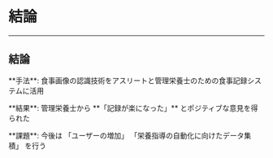 <!--
- アスリートと管理栄養士のための食事記録システムを開発した
- 実験を通してポジティブな感想を得られた
- さらなるユーザー数の増加と栄養指導の自動化に向けたデータの集積を行う
-->

# 結論

---

## 結論

<div class="left-box">
<p class="conclusion-item">
**手法**: 食事画像の認識技術をアスリートと管理栄養士のための食事記録システムに活用
</p>

<p class="conclusion-item">
**結果**: 管理栄養士から **「記録が楽になった」** とポジティブな意見を得られた
</p>

<p class="conclusion-item">
**課題**: 今後は <span class="bold">「ユーザーの増加」</span> <span class="bold">「栄養指導の自動化に向けたデータ集積」</span> を行う
</p>
</div>

